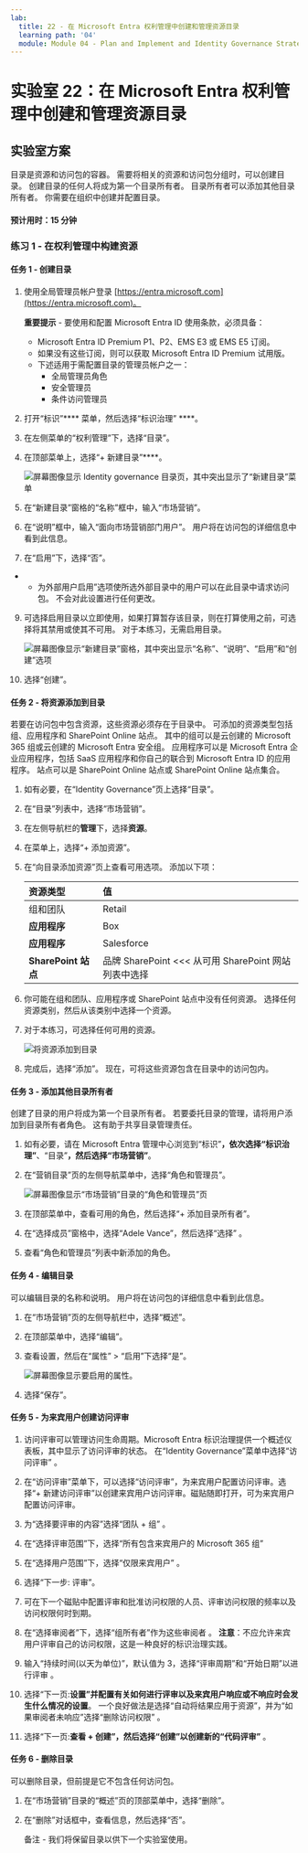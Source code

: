 ```yaml
---
lab:
  title: 22 - 在 Microsoft Entra 权利管理中创建和管理资源目录
  learning path: '04'
  module: Module 04 - Plan and Implement and Identity Governance Strategy
---
```


# 实验室 22：在 Microsoft Entra 权利管理中创建和管理资源目录

## 实验室方案

目录是资源和访问包的容器。 需要将相关的资源和访问包分组时，可以创建目录。 创建目录的任何人将成为第一个目录所有者。 目录所有者可以添加其他目录所有者。 你需要在组织中创建并配置目录。

#### 预计用时：15 分钟

### 练习 1 - 在权利管理中构建资源

#### 任务 1 - 创建目录

1. 使用全局管理员帐户登录 [https://entra.microsoft.com](https://entra.microsoft.com)。

    **重要提示** - 要使用和配置 Microsoft Entra ID 使用条款，必须具备：
    - Microsoft Entra ID Premium P1、P2、EMS E3 或 EMS E5 订阅。
    - 如果没有这些订阅，则可以获取 Microsoft Entra ID Premium 试用版。
    - 下述适用于需配置目录的管理员帐户之一：
        - 全局管理员角色
        - 安全管理员
        - 条件访问管理员

2. 打开“标识”**** 菜单，然后选择“标识治理” ****。

3. 在左侧菜单的“权利管理”下，选择“目录”。

4. 在顶部菜单上，选择“+ 新建目录”****。

    ![屏幕图像显示 Identity governance 目录页，其中突出显示了“新建目录”菜单 ](./media/lp4-mod1-identity-governance-new-catalog.png)

5. 在“新建目录”窗格的“名称”框中，输入“市场营销”。

6. 在“说明”框中，输入“面向市场营销部门用户”。 用户将在访问包的详细信息中看到此信息。

7. 在“启用”下，选择“否”。

- - 为外部用户启用”选项使所选外部目录中的用户可以在此目录中请求访问包。 不会对此设置进行任何更改。

9. 可选择启用目录以立即使用，如果打算暂存该目录，则在打算使用之前，可选择将其禁用或使其不可用。 对于本练习，无需启用目录。

    ![屏幕图像显示“新建目录”窗格，其中突出显示“名称”、“说明”、“启用”和“创建”选项](./media/lp4-mod1-new-catalog-marketing.png)

10. 选择“创建”。

#### 任务 2 - 将资源添加到目录

若要在访问包中包含资源，这些资源必须存在于目录中。 可添加的资源类型包括组、应用程序和 SharePoint Online 站点。 其中的组可以是云创建的 Microsoft 365 组或云创建的 Microsoft Entra 安全组。 应用程序可以是 Microsoft Entra 企业应用程序，包括 SaaS 应用程序和你自己的联合到 Microsoft Entra ID 的应用程序。 站点可以是 SharePoint Online 站点或 SharePoint Online 站点集合。

1. 如有必要，在“Identity Governance”页上选择“目录”。

2. 在“目录”列表中，选择“市场营销”。

3. 在左侧导航栏的**管理**下，选择**资源**。

4. 在菜单上，选择“+ 添加资源”。

5. 在“向目录添加资源”页上查看可用选项。  添加以下项：

   | 资源类型 | 值 |
   | :------------- | :---------- |
   |  组和团队 | Retail |
   |  **应用程序** | Box |
   |  **应用程序** | Salesforce |
   |  **SharePoint 站点** | 品牌 SharePoint <<< 从可用 SharePoint 网站列表中选择 |

6. 你可能在组和团队、应用程序或 SharePoint 站点中没有任何资源。 选择任何资源类别，然后从该类别中选择一个资源。

7. 对于本练习，可选择任何可用的资源。

    ![将资源添加到目录](./media/catalog-add-resources.png)

8. 完成后，选择“添加”。 现在，可将这些资源包含在目录中的访问包内。

#### 任务 3 - 添加其他目录所有者

创建了目录的用户将成为第一个目录所有者。 若要委托目录的管理，请将用户添加到目录所有者角色。 这有助于共享目录管理责任。

1. 如有必要，请在 Microsoft Entra 管理中心浏览到“标识”****，依次选择“标识治理”****、“目录”****，然后选择“市场营销”****。

2. 在“营销目录”页的左侧导航菜单中，选择“角色和管理员”。

    ![屏幕图像显示“市场营销”目录的“角色和管理员”页](./media/lp4-mod1-catalog-roles-and-admins.png)

3. 在顶部菜单中，查看可用的角色，然后选择“+ 添加目录所有者”。

4. 在“选择成员”窗格中，选择“Adele Vance”，然后选择“选择” 。

5. 查看“角色和管理员”列表中新添加的角色。

#### 任务 4 - 编辑目录

可以编辑目录的名称和说明。 用户将在访问包的详细信息中看到此信息。

1. 在“市场营销”页的左侧导航栏中，选择“概述”。

2. 在顶部菜单中，选择“编辑”。

3. 查看设置，然后在“属性” > “启用”下选择“是”。

    ![屏幕图像显示要启用的属性。](./media/lp4-mod1-edit-marketing-catalog.png)

4. 选择“保存”。

#### 任务 5 - 为来宾用户创建访问评审

1. 访问评审可以管理访问生命周期。Microsoft Entra 标识治理提供一个概述仪表板，其中显示了访问评审的状态。 在“Identity Governance”菜单中选择“访问评审” 。

1. 在“访问评审”菜单下，可以选择“访问评审”，为来宾用户配置访问评审。选择“+ 新建访问评审”以创建来宾用户访问评审。磁贴随即打开，可为来宾用户配置访问评审。

1. 为“选择要评审的内容”选择“团队 + 组” 。

1. 在“选择评审范围”下，选择“所有包含来宾用户的 Microsoft 365 组”

1. 在“选择用户范围”下，选择“仅限来宾用户” 。

1. 选择“下一步: 评审”。

1. 可在下一个磁贴中配置评审和批准访问权限的人员、评审访问权限的频率以及访问权限何时到期。

1. 在“选择审阅者”下，选择“组所有者”作为这些审阅者 。 **注意**：不应允许来宾用户评审自己的访问权限，这是一种良好的标识治理实践。

1. 输入“持续时间(以天为单位)”，默认值为 3，选择“评审周期”和“开始日期”以进行评审  。

1. 选择“下一页:**设置”并配置有关如何进行评审以及来宾用户响应或不响应时会发生什么情况的设置**。  一个良好做法是选择“自动将结果应用于资源”，并为“如果审阅者未响应”选择“删除访问权限”  。 

1. 选择“下一页:**查看 + 创建”，然后选择“创建”以创建新的“代码评审”**  。


#### 任务 6 - 删除目录

可以删除目录，但前提是它不包含任何访问包。

1. 在“市场营销”目录的“概述”页的顶部菜单中，选择“删除”。

2. 在“删除”对话框中，查看信息，然后选择“否”。

    备注 - 我们将保留目录以供下一个实验室使用。
